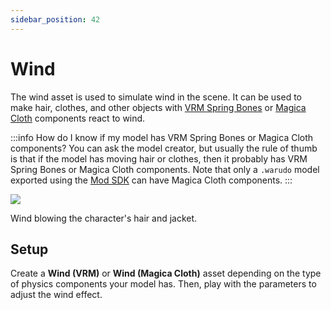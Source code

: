 ```yaml
---
sidebar_position: 42
---
```


# Wind

The wind asset is used to simulate wind in the scene. It can be used to make hair, clothes, and other objects with [VRM Spring Bones](https://vrm.dev/en/univrm/springbone/index.html) or [Magica Cloth](https://magicasoft.jp/en/magica-cloth-2/) components react to wind.

:::info
How do I know if my model has VRM Spring Bones or Magica Cloth components? You can ask the model creator, but usually the rule of thumb is that if the model has moving hair or clothes, then it probably has VRM Spring Bones or Magica Cloth components. Note that only a `.warudo` model exported using the [Mod SDK](../modding/mod-sdk.md) can have Magica Cloth components.
:::

![](pathname:///doc-img/en-wind-1.png)
<p class="img-desc">Wind blowing the character's hair and jacket.</p>

## Setup

Create a **Wind (VRM)** or **Wind (Magica Cloth)** asset depending on the type of physics components your model has. Then, play with the parameters to adjust the wind effect.
